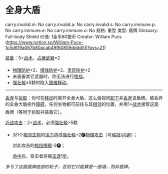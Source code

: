# 全身大盾

carry.invalid.m: No
carry.invalid.a: No
carry.invalid.s: No
carry.immune.p: No
carry.immune.e: No
carry.immune.o: No
规格: 重型
类型: 盾牌
Glossary: Full-body Shield
价值: 1金币80银币
Creator: William Pucs (https://www.notion.so/William-Pucs-1c5d619a067b80acab49f60859dddd55?pvs=21)

<aside>

[装备](https://www.notion.so/1b3d619a067b80f99057fe3412922dd5?pvs=21)：5⚡️[战术](https://www.notion.so/1b3d619a067b8051b6eaffd160aee01c?pvs=21)，[占据](https://www.notion.so/1b3d619a067b8021ba8fe7cef8b96857?pvs=21)[武器](https://www.notion.so/1b3d619a067b80529a70eee1166b41ef?pvs=21)×2

- [物理防护](https://www.notion.so/1b3d619a067b80c19591fe2842823469?pvs=21)+2、[侵蚀防护](https://www.notion.so/1b3d619a067b803db0cfccaf34b5fceb?pvs=21)+2、[灵异防护](https://www.notion.so/1b3d619a067b80788307ebd9e41c53cb?pvs=21)+2
- 未装备其它武器时，你无法进行[格挡](https://www.notion.so/1b4d619a067b803faa0fe2c3dd8fedee?pvs=21)。
- [强壮骰](https://www.notion.so/1b3d619a067b806094ebcc0abdf4ba13?pvs=21)≤5颗时陷入[困难移动](https://www.notion.so/1b3d619a067b807abb81c1da28d324b2?pvs=21)。

---

[丢弃](https://www.notion.so/1b3d619a067b8092ad1ce0f165f197de?pvs=21)与[拾取](https://www.notion.so/1b3d619a067b8096a348f1c8f46695d6?pvs=21)：你可在[移动](https://www.notion.so/1b3d619a067b80a4a587d4f966ce6b79?pvs=21)时离开全身大盾，这么做视同[卸下](https://www.notion.so/1b3d619a067b80b9b74bf84b6576deae?pvs=21)并[丢弃](https://www.notion.so/1b3d619a067b8092ad1ce0f165f197de?pvs=21)该盾牌。被丢弃的全身大盾视作[障碍](https://www.notion.so/1b3d619a067b80618083cc2f816198bf?pvs=21)，任何生物都可前往与其[相邻](https://www.notion.so/1b3d619a067b80d2b1c3cebda0c3ed6f?pvs=21)的位置，并用1⚡️[战术](https://www.notion.so/1b3d619a067b8051b6eaffd160aee01c?pvs=21)接管这面盾牌（等同于拾取并装备它）。

</aside>

<aside>

[近战攻击](https://www.notion.so/1b4d619a067b80eda8b0facbba0c7b1a?pvs=21)：2⚡️[战术](https://www.notion.so/1b3d619a067b8051b6eaffd160aee01c?pvs=21)，必须[强壮骰](https://www.notion.so/1b3d619a067b806094ebcc0abdf4ba13?pvs=21)>5颗

- 对1个[相邻](https://www.notion.so/1b3d619a067b80d2b1c3cebda0c3ed6f?pvs=21)[生物](https://www.notion.so/1b3d619a067b80d0bbe1d113bf20ff1f?pvs=21)的[活力](https://www.notion.so/1b3d619a067b805391c0d92f6a9c2e06?pvs=21)造成[强壮骰](https://www.notion.so/1b3d619a067b806094ebcc0abdf4ba13?pvs=21)÷2🅟[物理攻击](https://www.notion.so/1b4d619a067b801e990cfa56185bd47c?pvs=21)（可[格挡](https://www.notion.so/1b4d619a067b803faa0fe2c3dd8fedee?pvs=21)/[闪避](https://www.notion.so/1b4d619a067b802bac11faba310fa6c8?pvs=21)）；
    
    对此攻击的[格挡](https://www.notion.so/1b4d619a067b803faa0fe2c3dd8fedee?pvs=21)[掷骰](https://www.notion.so/1b3d619a067b80f89c53e38483e535c4?pvs=21)-2🅟；
    
    [命中](https://www.notion.so/1b4d619a067b805b9ae6f266211ce9d3?pvs=21)后，受击者将被[击退](https://www.notion.so/1b3d619a067b80c2a98ffca0107a56da?pvs=21)1[步](https://www.notion.so/1b3d619a067b800fb1cfe9f0ef45b9ef?pvs=21)。
    
</aside>

*多亏了这面盾牌底部的轮子，否则它只能算是一面墙，而非盾牌。*
